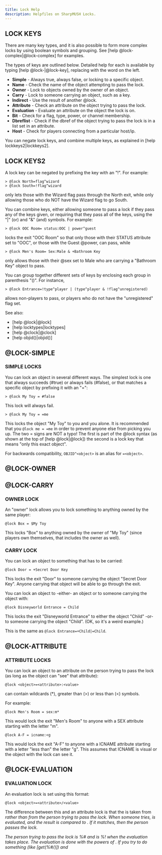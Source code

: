 ```yaml
---
title: Lock Help
description: Helpfiles on SharpMUSH Locks.
---
```

## LOCK KEYS

There are many key types, and it is also possible to form more complex locks by using boolean symbols and grouping. See [help @lock-complex|@lock-complex] for examples.

The types of keys are outlined below. Detailed help for each is available by typing [help @lock-<key>|@lock-key], replacing *<key>* with the word on the left.

- **Simple** - Always true, always false, or locking to a specific object.
- **Name** - Check the name of the object attempting to pass the lock.
- **Owner** - Lock to objects owned by the owner of an object.
- **Carry** - Lock to someone carrying an object, such as a key.
- **Indirect** - Use the result of another @lock.
- **Attribute** - Check an attribute on the object trying to pass the lock.
- **Evaluation** - Evaluate an attribute on the object the lock is on.
- **Bit** - Check for a flag, type, power, or channel membership.
- **Dbreflist** - Check if the dbref of the object trying to pass the lock is in a list set in an attribute.
- **Host** - Check for players connecting from a particular host/ip.

You can negate lock keys, and combine multiple keys, as explained in [help lockkeys2|lockkeys2].

## LOCK KEYS2

A lock key can be negated by prefixing the key with an "!". For example:

```
> @lock North=flag^wizard
> @lock South=!flag^wizard
```

only lets those with the Wizard flag pass through the North exit, while only allowing those who do NOT have the Wizard flag to go South.

You can combine keys, either allowing someone to pass a lock if they pass any of the keys given, or requiring that they pass all of the keys, using the "|" (or) and "&" (and) symbols. For example:

```
> @lock OOC Room= status:OOC | power^guest
```

locks the exit "OOC Room" so that only those with their STATUS attribute set to "OOC", or those with the Guest @power, can pass, while

```
> @lock Men's Room= Sex:Male & +Bathroom Key
```

only allows those with their @sex set to Male who are carrying a "Bathroom Key" object to pass.

You can group together different sets of keys by enclosing each group in parenthesis "()". For instance,

```
> @lock Entrance=!type^player | (type^player & !flag^unregistered)
```

allows non-players to pass, or players who do not have the "unregistered" flag set.

See also:
- [help @lock|@lock]
- [help locktypes|locktypes]
- [help @clock|@clock]
- [help objid()|objid()]

## @LOCK-SIMPLE
### SIMPLE LOCKS

You can lock an object in several different ways. The simplest lock is one that always succeeds (#true) or always fails (#false), or that matches a specific object by prefixing it with an "=":

```
> @lock My Toy = #false
```
This lock will always fail.

```
> @lock My Toy = =me
```
This locks the object "My Toy" to you and you alone. It is recommended that you `@lock me = =me` in order to prevent anyone else from picking you up. The two = signs are NOT a typo! The first is part of the @lock syntax (as shown at the top of [help @lock|@lock]) the second is a lock key that means "only this exact object".

For backwards compatibility, `OBJID^<object>` is an alias for `=<object>`.

## @LOCK-OWNER
## @LOCK-CARRY

### OWNER LOCK

An "owner" lock allows you to lock something to anything owned by the same player:
```
@lock Box = $My Toy
```
This locks "Box" to anything owned by the owner of "My Toy" (since players own themselves, that includes the owner as well).

### CARRY LOCK
You can lock an object to something that has to be carried:
```
@lock Door = +Secret Door Key
```
This locks the exit "Door" to someone carrying the object "Secret Door Key". Anyone carrying that object will be able to go through the exit.

You can lock an object to -either- an object or to someone carrying the object with:
```
@lock Disneyworld Entrance = Child
```
This locks the exit "Disneyworld Entrance" to either the object "Child" -or- to someone carrying the object "Child". (OK, so it's a weird example.)

This is the same as `@lock Entrance=+Child|=Child`.

## @LOCK-ATTRIBUTE

### ATTRIBUTE LOCKS
You can lock an object to an attribute on the person trying to pass the lock (as long as the object can "see" that attribute):

`@lock <object>=<attribute>:<value>`

*<value>* can contain wildcards (*), greater than (>) or less than (<) symbols.

For example:
```
@lock Men's Room = sex:m*
```
This would lock the exit "Men's Room" to anyone with a SEX attribute starting with the letter "m".
```
@lock A-F = icname:<g
```
This would lock the exit "A-F" to anyone with a ICNAME attribute starting with a letter "less than" the letter "g". This assumes that ICNAME is visual or the object with the lock can see it.

## @LOCK-EVALUATION

### EVALUATION LOCK
An evaluation lock is set using this format:

`@lock <object>=<attribute>/<value>`

The difference between this and an attribute lock is that the *<attribute>* is taken from *<object>* rather than from the person trying to pass the lock. When someone tries, *<attribute>* is evaluated, and the result is compared to *<value>*. If it matches, then the person passes the lock.

The person trying to pass the lock is %# and *<object>* is %! when the evaluation takes place. The evaluation is done with the powers of *<object>*. If you try to do something (like [get(%#/*<attribute>*)]) and *<object>* doesn't have permission to do that, the person will automatically fail to pass the lock.

See also: [help @lock-eval2|@lock-eval2]

## @LOCK-EVALUATION2

Example:
```
@lock Thursday Cafe = whichday/Thu
&whichday Thursday Cafe = first(time())
```
This locks the object "Thursday Cafe" (probably an exit) unless today is Thursday.

Whenever someone tries to pass through the exit, the attribute "whichday" will be evaluated, extracting the first word returned from time() (the day of the week). The result is compared with the value in the lock ("Thu"), and the lock will only be passable when the strings match--Only on Thursdays.

If you have an evaluation lock that just does [hasflag(%#,FLAGNAME)], you should probably use a bit lock instead.

See also: [help @lock-bit|@lock-bit]

## @LOCK-NAME

### NAME LOCKS
You can test for objects matching a given name by using the below format:

`@lock <object>=name^<pattern>`

It is similar to performing strmatch(%n,*<pattern>*), though will also match for a player/exit with *<pattern>* as one of its @aliases.

For example, to lock "Bob's Tools" to only people with a name beginning with Bob:
```
@lock/use Bob's Tools=name^bob*
```

## @LOCK-BIT

### BIT LOCKS
You can test for set flags, powers, or object types in a lock directly, without using an evaluation lock, with these formats:

`@lock <object>=flag^<flag>`
`@lock <object>=power^<power>`
`@lock <object>=type^<type>`

These locks act like the object the lock is on does a hasflag(%#, *<flag>*), or haspower(%#, *<power>*), hastype(%#, *<type>*) succeeding only if the flag/power is set, or the object is of the specified type.

For example:
```
@lock/use Admin Commands=flag^wizard|flag^royalty
```

You can also test for channel membership with:

`@lock <object>=channel^<channel>`

## @LOCK-LIST

### LIST LOCK
You can test to see if the enactor is a member of a space-separated list of dbrefs or objids on an attribute on the object, with:

`@lock <object>=dbreflist^<attributename>`

For example:
```
&allow Commands = #1 #7 #23 #200:841701384
&deny commands = #200 #1020
@lock/use commands = !dbreflist^deny & dbreflist^allow 
```

## @LOCK-INDIRECT

### INDIRECT LOCKS
An "indirect" lock allows you to lock something to the same thing as another object (very useful in setting channel locks; see [help @clock|@clock]):
```
@lock Second Puppet=@First Puppet
```
This locks the object "Second Puppet" to whatever the object "First Puppet" is locked to. Normally, the lock type that is checked is the same as the lock on the first. You can specify a different lock type with @object/LOCKNAME. For example:
```
@lock Second Puppet = @First Puppet/Use
```
Second Puppet's basic lock now checks First Puppet's use lock.

## @LOCK-HOST

### HOST LOCKS

You can check to make sure an object is owned by a player connected from a specific host or IP address using the following:

`@lock <object>=ip^<ipaddress>`
`@lock <object>=hostname^<hostname>`

*<ipaddress>* and *<hostname>* can contain wildcards. *<object>* must be able to see the LASTIP attribute (for ip locks) or LASTSITE attribute (for hostname locks) on the enactor's owner.

For example:
```
@lock <object>=ip^127.0.0.1
```
This locks *<object>* to players (and the objects of players) currently connected from the computer the MUSH is running on.

See also:
- [help ipaddr()|ipaddr()]
- [help hostname()|hostname()]
- [help LASTSITE|LASTSITE]

## LOCK TYPES

These are the standard lock types supported by SharpMUSH. For more detailed information about any lock type, see [help @lock/<lock>|@lock-lock].

Standard Lock Types:
- `@lock/basic` - Who can pick up the player/thing, or go through the exit.
- `@lock/enter` - Who can enter the player/object (aka @elock)
- `@lock/teleport` - Who can teleport to the room
- `@lock/use` - Who can use the object (aka @ulock)
- `@lock/page` - Who can page/@pemit the player
- `@lock/zone` - Who can control objects on this zone
- `@lock/parent` - Who can @parent something to this object/room
- `@lock/link` - Who can @link something to this object/room or who can @link this unlinked exit.
- `@lock/open` - Who can @open an exit from this room
- `@lock/mail` - Who can @mail the player
- `@lock/user:<name>` - User-defined. No built-in function of this lock, but users can test it with elock()

See also: [help locktypes2|locktypes2]

## LOCK TYPES2

More standard lock types:

- `@lock/speech` - Who can speak/pose/emit in this room
- `@lock/listen` - Who can trigger my @ahear/^-pattern actions
- `@lock/command` - Who can trigger my $-pattern commands
- `@lock/leave` - Who can leave this object (or room, via exits/@tel)
- `@lock/drop` - Who can drop this object
- `@lock/dropin` - Who can drop objects into this location.
- `@lock/give` - Who can give this object
- `@lock/from` - Who can give things to this object
- `@lock/pay` - Who can give pennies to/buy from this object
- `@lock/receive` - What things can be given to this object
- `@lock/follow` - Who can follow this object
- `@lock/examine` - Who can examine this object if it's VISUAL
- `@lock/chzone` - Who can @chzone to this object if it's a ZMO
- `@lock/forward` - Who can @forwardlist a message to this object 
- `@lock/filter` - Controls if the message %0 should be filtered
- `@lock/infilter` - Controls if the message %0 should be infiltered
- `@lock/control` - Who can control this object (only if set; non-player)
- `@lock/dropto` - Who can trigger this container's drop-to.
- `@lock/destroy` - Who can destroy this object if it's DESTROY_OK
- `@lock/interact` - Who can send sound (say/pose/emit/etc) to this object
- `@lock/take` - Who can get things contained in this object
- `@lock/mailforward` - Who can forward mail to this object via @mailforward
- `@lock/chown` - Who can @chown this CHOWN_OK object?

See also:
- [help @lock|@lock]
- [help @lset|@lset]
- [help @clock|@clock]
- [help FAILURE|FAILURE]

## @LOCK/BASIC

### Basic Lock
For exits, this lock controls who can pass through the exit.
For players and things, it controls who can "get" the object.
For rooms, it determines whether the @success or @failure verbs are triggered when someone "look"s at the room. However, even when the lock is failed, the "look" still occurs.

See also:
- [help @success|@success]
- [help @failure|@failure]
- [help goto|goto]
- [help get|get]
- [help look|look]

### Enter Lock
For players and things, the Enter lock controls who can "enter" an ENTER_OK object, as well as who can "empty" it. It has no meaning for exits or rooms.

See also:
- [help @enter|@enter]
- [help @efail|@efail]
- [help ENTER_OK|ENTER_OK]
- [help enter|enter]
- [help empty|empty]

### Leave Lock
For players, things and rooms, the Leave lock controls who can leave the object, via "leave", "@teleport" or "goto". It has no meaning for exits.

See also:
- [help @leave|@leave]
- [help @lfail|@lfail]
- [help leave|leave]

### Teleport Lock
For rooms, the Teleport lock controls who can "@teleport" into the room, if it has the JUMP_OK flag set. It has no meaning for players, things or exits.

See also:
- [help JUMP_OK|JUMP_OK]
- [help @teleport|@teleport]
- [help @lock|@lock]
- [help locktypes|locktypes]
- [help lockkeys|lockkeys]

## @LOCK/FOLLOW

### Follow Lock
For players and things, controls who may "follow" the object. Has no meaning for rooms or exits.

See also: [help FAILURE|FAILURE]

### Forward Lock
For players, things and rooms, controls who can forward sound to an object, via @forwardlist or @debugforwardlist. Meaningless for exits.

See also:
- [help @forwardlist|@forwardlist]
- [help @debugforwardlist|@debugforwardlist]
- [help @lock/mailforward|@lock/mailforward]

### Dropto Lock
For rooms, only objects which pass this lock will be sent to the rooms Drop-To. Has no meaning for players, things or exits.

See also:
- [help DROP-TOS|DROP-TOS]
- [help drop|drop]
- [help empty|empty]
- [help @lock|@lock]
- [help locktypes|locktypes]
- [help lockkeys|lockkeys]

## @LOCK/USE

### Use Lock
For players, things and rooms, this lock controls who may "use" the object. You must also pass an object's Use lock to trigger $-commands or ^-listens on it (as well as the Command/Listen lock; see below). When an object is used as a Channel Mogrifier, only players who pass the object's Use lock will have their speech on the channel mogrified. Has no meaning for exits.

See also:
- [help @use|@use]
- [help @ufail|@ufail]
- [help use|use]
- [help $-commands|$-commands]
- [help ^|^]
- [help MOGRIFY|MOGRIFY]

### Command Lock
For players, things and rooms, you must pass this lock (as well as the Use lock) to trigger $-commands on the object. Meaningless for exits.

See also:
- [help $-commands|$-commands]
- [help FAILURE|FAILURE]

### Listen Lock
For players, things and rooms, you must pass this lock (as well as the Use lock) to trigger ^-listen patterns on the object when it's set MONITOR. Meaningless for exits.

See also: [help ^|^]

## @LOCK/PAGE

### Page Lock
For players, things and rooms, you must pass this lock to page or @pemit to the object, or @remit inside it. Meaningless for exits.

See also:
- [help FAILURE|FAILURE]
- [help @haven|@haven]

### Speech Lock
Controls who can speak (via say, pose, @*emit or teach) inside an object. Meaningless for exits.

See also: [help FAILURE|FAILURE]

### Mail Lock
Controls who can send @mail to this object.

See also:
- [help @mail|@mail]
- [help FAILURE|FAILURE]

### Mailforward Lock
Controls who can forward @mail to this object via @mailforward.

See also:
- [help @mail|@mail]
- [help @mailforward|@mailforward]
- [help @lock/forward|@lock/forward]

### Interact Lock
Controls whose indirect speech you'll hear (from say, pose, channels, @emit, etc). Does not block sound directed specifically at you, such as page, whisper, @pemit, etc; use @lock/page for those. **Note**: if sound is blocked by the interact lock, the speaker will not be informed.

## @LOCK/DROP

### Drop Lock
For players and things, controls who can drop the object. Has no meaning for exits. On rooms, has the same meaning as @lock/dropin.

See also:
- [help drop|drop]
- [help empty|empty]

### Dropin Lock
When set on a player, thing or room, controls who can drop objects into them. Has no meaning for exits.

### Give Lock
For players and things, controls who may give the object away. Has no meaning for rooms or exits.

### From Lock
Controls who may give items to this object.

### Pay Lock
Controls who can 'buy' an item from this vendor.

### Receive Lock
Controls what may be given to this object.

### Take Lock
Controls who can take from this container.

See also:
- [help give|give]
- [help buy|buy]
- [help @lock/basic|@lock/basic]
- [help @lock/enter|@lock/enter]

## @LOCK/FILTER

### Filter Lock
These are lock versions of @filter and @infilter, respectively. Anyone who fails to pass the lock will have their speech filtered. The sound being made is passed to evaluation locks as %0.

See also:
- [help @filter|@filter]
- [help @infilter|@infilter]

## @LOCK/CONTROL
## @LOCK/DESTROY
## @LOCK/EXAMINE

### Control Lock
Allows objects which would not normally control something to do so. Does not work for players.

See also: [help CONTROL|CONTROL]

### Destroy Lock
Limits who can @destroy a DESTROY_OK object.

See also:
- [help @destroy|@destroy]
- [help DESTROY_OK|DESTROY_OK]

### Examine Lock
Limits who can examine a VISUAL object.

See also:
- [help examine|examine]
- [help VISUAL|VISUAL]

## @LOCK/ZONE

### Zone Lock
Objects which pass a SHARED player's @lock/zone control all the objects the shared player owns. If the zone_control_zmp_only @config option is off, anything passing the @lock/zone of other objects will control everything @chzoned to the object.

See also:
- [help @chzone|@chzone]
- [help SHARED|SHARED]
- [help ZONES|ZONES]
- [help ZMR|ZMR]

### Chzone Lock
If set, controls who can @chzone an object to this zone.

See also:
- [help @chzone|@chzone]
- [help ZONES|ZONES]

### Chown Lock
If set, controls who can change the owner of this CHOWN_OK object via @chown.

See also:
- [help CHOWN_OK|CHOWN_OK]
- [help @chown|@chown]

### Parent Lock
Controls who can @parent something to this LINK_OK object.

See also:
- [help @parent|@parent]
- [help LINK_OK|LINK_OK]

### Link Lock
Controls who can @link this unlinked exit, or who can @link an exit to this LINK_OK room/thing.

See also:
- [help @link|@link]
- [help LINK_OK|LINK_OK]
- [help LINK_ANYWHERE POWER|LINK_ANYWHERE POWER]

### Open Lock
Controls who can @open an exit from this OPEN_OK room.

See also:
- [help @open|@open]
- [help @dig|@dig]
- [help OPEN_OK|OPEN_OK]
- [help OPEN_ANYWHERE POWER|OPEN_ANYWHERE POWER]

## @LOCK/USER

### User-defined Locks
User-defined locks have no hardcoded meaning. They allow you to set locks for any purpose, which you can test using the elock() function. *<name>* can be anything which is a valid attribute name. For example, in a combat system you might use a "wield" @lock on weapons, similar to:

```
> @lock/user:wield War Hammer=strength:>20
```

and then test it with `elock(War Hammer/wield, %#)`.

See also:
- [help elock()|elock()]
- [help valid()|valid()]
- [help @lock|@lock]
- [help locktypes|locktypes]
- [help lockkeys|lockkeys]